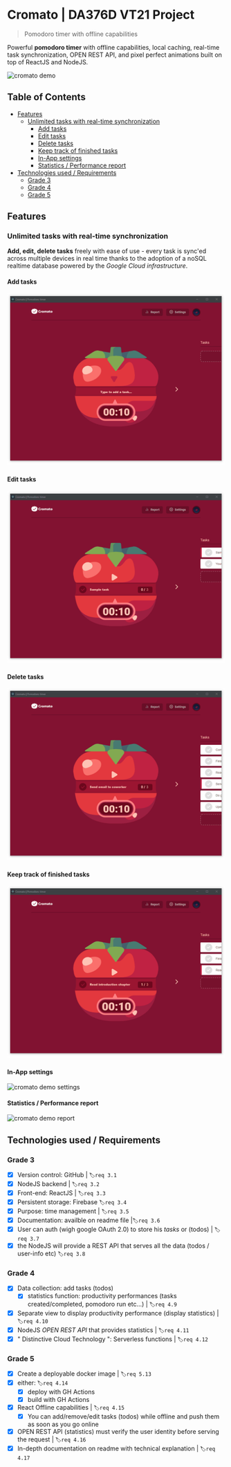# Cromato | DA376D VT21 Project <!-- omit in toc -->
> Pomodoro timer with offline capabilities

Powerful **pomodoro timer** with offline capabilities, local caching, real-time task synchronization, OPEN REST API, and pixel perfect animations built on top of ReactJS and NodeJS. 

![cromato demo](assets/cromato-demo-01.gif)

## Table of Contents <!-- omit in toc -->
- [Features](#features)
  - [Unlimited tasks with real-time synchronization](#unlimited-tasks-with-real-time-synchronization)
    - [Add tasks](#add-tasks)
    - [Edit tasks](#edit-tasks)
    - [Delete tasks](#delete-tasks)
    - [Keep track of finished tasks](#keep-track-of-finished-tasks)
    - [In-App settings](#in-app-settings)
    - [Statistics / Performance report](#statistics--performance-report)
- [Technologies used / Requirements](#technologies-used--requirements)
  - [Grade 3](#grade-3)
  - [Grade 4](#grade-4)
  - [Grade 5](#grade-5)

## Features

### Unlimited tasks with real-time synchronization

**Add, edit, delete tasks** freely with ease of use - every task is sync'ed across multiple devices in real time thanks to the adoption of a noSQL realtime database powered by the _Google Cloud infrastructure_.

#### Add tasks

![cromato demo add tasks](assets/cromato-demo-add-tasks.gif)

#### Edit tasks 

![cromato demo edit tasks](assets/cromato-demo-edit-tasks.gif)

#### Delete tasks

![cromato demo delete tasks](assets/cromato-demo-delete-tasks.gif)

#### Keep track of finished tasks

![cromato demo completed tasks](assets/cromato-demo-completed-tasks.gif)

#### In-App settings

![cromato demo settings](assets/cromato-demo-settings-preview.gif)

#### Statistics / Performance report

![cromato demo report](assets/cromato-demo-report-preview.gif)


## Technologies used / Requirements

### Grade 3

- [x]  Version control: GitHub | `🏷️req 3.1`
- [x] NodeJS backend | `🏷️req 3.2`
- [x] Front-end: ReactJS | `🏷️req 3.3`
- [x] Persistent storage: Firebase `🏷️req 3.4`
- [x] Purpose: time management | `🏷️req 3.5`
- [x] Documentation: availble on readme file |`🏷️req 3.6`
- [x] User can auth (wigh google OAuth 2.0) to store his _tasks_ or (todos) | `🏷️req 3.7`
- [x] the NodeJS will provide a REST API that serves all the data (todos / user-info etc) `🏷️req 3.8`

### Grade 4

- [x] Data collection: add tasks (todos)
   - [x] statistics function:  productivity performances (tasks  created/completed, pomodoro run etc...) | `🏷️req 4.9`
- [x]  Separate view to display productivity performance (display statistics) | `🏷️req 4.10`
- [x]  NodeJS _OPEN REST API_ that provides statistics | `🏷️req 4.11`
- [x]  " Distinctive Cloud Technology ": Serverless functions |  `🏷️req 4.12`

### Grade 5

- [x]  Create a deployable docker image |  `🏷️req 5.13`
- [x]  either:  `🏷️req 4.14`
   - [x]  deploy with GH Actions
   - [x]  build with GH Actions
- [x]  React Offline capabilities |  `🏷️req 4.15`
   - [x]  You can add/remove/edit tasks (todos) while offline and push them as soon as you go online
- [x]  OPEN REST API (statistics) must verify the user identity before serving the request |  `🏷️req 4.16`
- [x]  In-depth documentation on readme with technical explanation |  `🏷️req 4.17`